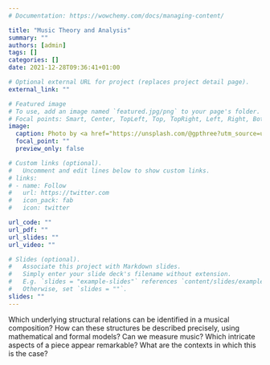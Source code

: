 ```yaml
---
# Documentation: https://wowchemy.com/docs/managing-content/

title: "Music Theory and Analysis"
summary: ""
authors: [admin]
tags: []
categories: []
date: 2021-12-28T09:36:41+01:00

# Optional external URL for project (replaces project detail page).
external_link: ""

# Featured image
# To use, add an image named `featured.jpg/png` to your page's folder.
# Focal points: Smart, Center, TopLeft, Top, TopRight, Left, Right, BottomLeft, Bottom, BottomRight.
image:
  caption: Photo by <a href="https://unsplash.com/@gpthree?utm_source=unsplash&utm_medium=referral&utm_content=creditCopyText">George Pagan III</a> on <a href="https://unsplash.com/s/photos/pattern?utm_source=unsplash&utm_medium=referral&utm_content=creditCopyText">Unsplash</a>
  focal_point: ""
  preview_only: false

# Custom links (optional).
#   Uncomment and edit lines below to show custom links.
# links:
# - name: Follow
#   url: https://twitter.com
#   icon_pack: fab
#   icon: twitter

url_code: ""
url_pdf: ""
url_slides: ""
url_video: ""

# Slides (optional).
#   Associate this project with Markdown slides.
#   Simply enter your slide deck's filename without extension.
#   E.g. `slides = "example-slides"` references `content/slides/example-slides.md`.
#   Otherwise, set `slides = ""`.
slides: ""
---
```


Which underlying structural relations can be identified in a musical composition?
How can these structures be described precisely, using mathematical and formal models?
Can we measure music? Which intricate aspects of a piece appear remarkable? 
What are the contexts in which this is the case?